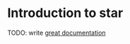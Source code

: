 # Introduction to star

TODO: write [great documentation](http://jacobian.org/writing/great-documentation/what-to-write/)
